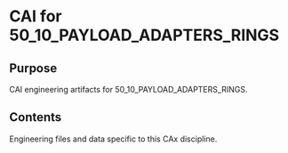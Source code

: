 # CAI for 50_10_PAYLOAD_ADAPTERS_RINGS

## Purpose
CAI engineering artifacts for 50_10_PAYLOAD_ADAPTERS_RINGS.

## Contents
Engineering files and data specific to this CAx discipline.
